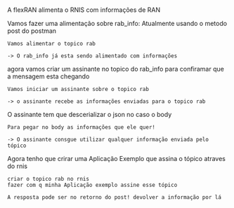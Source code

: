 #

A flexRAN alimenta o RNIS com informações de RAN


Vamos fazer uma alimentação sobre rab_info:  Atualmente usando o metodo post do postman

    Vamos alimentar o topico rab

    -> O rab_info já esta sendo alimentado com informações

agora vamos criar um assinante no topico do rab_info para confiramar que a mensagem esta chegando

    Vamos iniciar um assinante sobre o topico rab

    -> o assinante recebe as informações enviadas para o topico rab

O assinante tem que descerializar o json no caso o body

    Para pegar no body as informações que ele quer!

    -> O assinante consgue utilizar qualquer informação enviada pelo tópico

Agora tenho que crirar uma Aplicação Exemplo que assina o tópico atraves do rnis

    criar o topico rab no rnis
    fazer com q minha Aplicação exemplo assine esse tópico

    A resposta pode ser no retorno do post! devolver a informação por lá